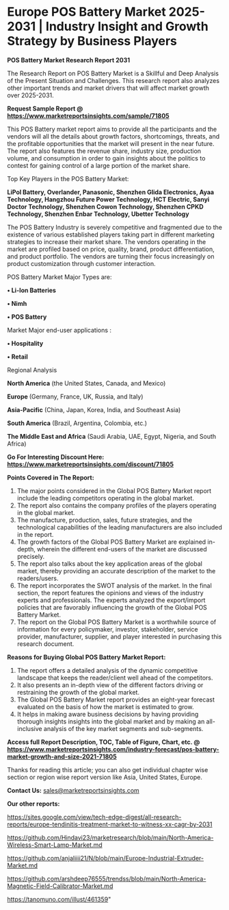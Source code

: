  # Europe POS Battery Market 2025-2031 | Industry Insight and Growth Strategy by Business Players

<strong>POS Battery Market Research Report 2031</strong>

The Research Report on POS Battery Market is a Skillful and Deep Analysis of the Present Situation and Challenges. This research report also analyzes other important trends and market drivers that will affect market growth over 2025-2031.

<strong>Request Sample Report @ <a href=https://www.marketreportsinsights.com/sample/71805>https://www.marketreportsinsights.com/sample/71805</a></strong>

This POS Battery market report aims to provide all the participants and the vendors will all the details about growth factors, shortcomings, threats, and the profitable opportunities that the market will present in the near future. The report also features the revenue share, industry size, production volume, and consumption in order to gain insights about the politics to contest for gaining control of a large portion of the market share.

Top Key Players in the POS Battery Market:

<strong>LiPol Battery, Overlander, Panasonic, Shenzhen Glida Electronics, Ayaa Technology, Hangzhou Future Power Technology, HCT Electric, Sanyi Doctor Technology, Shenzhen Cowon Technology, Shenzhen CPKD Technology, Shenzhen Enbar Technology, Ubetter Technology</strong>

The POS Battery Industry is severely competitive and fragmented due to the existence of various established players taking part in different marketing strategies to increase their market share. The vendors operating in the market are profiled based on price, quality, brand, product differentiation, and product portfolio. The vendors are turning their focus increasingly on product customization through customer interaction.

POS Battery Market Major Types are:

<strong>• Li-Ion Batteries

• Nimh

• POS Battery</strong>

Market Major end-user applications :

<strong>• Hospitality

• Retail</strong>

Regional Analysis

</u><strong><b>North America</b></strong> (the United States, Canada, and Mexico)

<strong><b>Europe </b></strong>(Germany, France, UK, Russia, and Italy)

<strong><b>Asia-Pacific</b></strong> (China, Japan, Korea, India, and Southeast Asia)

<strong><b>South America</b></strong> (Brazil, Argentina, Colombia, etc.)

<strong><b>The Middle East and Africa</b></strong> (Saudi Arabia, UAE, Egypt, Nigeria, and South Africa)

<strong>Go For Interesting Discount Here: <a href=https://www.marketreportsinsights.com/discount/71805>https://www.marketreportsinsights.com/discount/71805</a></strong>

<strong>Points Covered in The Report:</strong>
<ol>
  <li>The major points considered in the Global POS Battery Market report include the leading competitors operating in the global market.</li>
  <li>The report also contains the company profiles of the players operating in the global market.</li>
  <li>The manufacture, production, sales, future strategies, and the technological capabilities of the leading manufacturers are also included in the report.</li>
  <li>The growth factors of the Global POS Battery Market are explained in-depth, wherein the different end-users of the market are discussed precisely.</li>
  <li>The report also talks about the key application areas of the global market, thereby providing an accurate description of the market to the readers/users.</li>
  <li>The report incorporates the SWOT analysis of the market. In the final section, the report features the opinions and views of the industry experts and professionals. The experts analyzed the export/import policies that are favorably influencing the growth of the Global POS Battery Market.</li>
  <li>The report on the Global POS Battery Market is a worthwhile source of information for every policymaker, investor, stakeholder, service provider, manufacturer, supplier, and player interested in purchasing this research document.</li>
</ol>
<strong>Reasons for Buying Global POS Battery Market Report:</strong>

<ol>
  <li>The report offers a detailed analysis of the dynamic competitive landscape that keeps the reader/client well ahead of the competitors.</li>
  <li>It also presents an in-depth view of the different factors driving or restraining the growth of the global market.</li>
  <li>The Global POS Battery Market report provides an eight-year forecast evaluated on the basis of how the market is estimated to grow.</li>
  <li>It helps in making aware business decisions by having providing thorough insights insights into the global market and by making an all-inclusive analysis of the key market segments and sub-segments.</li>
</ol>
<strong>Access full Report Description, TOC, Table of Figure, Chart, etc. @ <a href=https://www.marketreportsinsights.com/industry-forecast/pos-battery-market-growth-and-size-2021-71805>https://www.marketreportsinsights.com/industry-forecast/pos-battery-market-growth-and-size-2021-71805</a></strong>


Thanks for reading this article; you can also get individual chapter wise section or region wise report version like Asia, United States, Europe.

<strong>Contact Us:</strong>
sales@marketreportsinsights.com

<strong>Our other reports:</strong>

<a href=https://sites.google.com/view/tech-edge-digest/all-research-reports/europe-tendinitis-treatment-market-to-witness-xx-cagr-by-2031>https://sites.google.com/view/tech-edge-digest/all-research-reports/europe-tendinitis-treatment-market-to-witness-xx-cagr-by-2031</a>

<a href=https://github.com/Hindavi23/marketresearch/blob/main/North-America-Wireless-Smart-Lamp-Market.md>https://github.com/Hindavi23/marketresearch/blob/main/North-America-Wireless-Smart-Lamp-Market.md</a>

<a href=https://github.com/anjaliiii21/N/blob/main/Europe-Industrial-Extruder-Market.md>https://github.com/anjaliiii21/N/blob/main/Europe-Industrial-Extruder-Market.md</a>

<a href=https://github.com/arshdeep76555/trendss/blob/main/North-America-Magnetic-Field-Calibrator-Market.md>https://github.com/arshdeep76555/trendss/blob/main/North-America-Magnetic-Field-Calibrator-Market.md</a>

<a href=https://tanomuno.com/illust/461359>https://tanomuno.com/illust/461359</a>"
